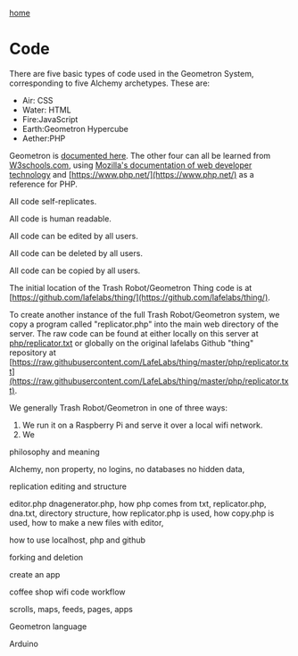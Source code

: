 [home](index.html)

# Code

There are five basic types of code used in the Geometron System, corresponding to five Alchemy archetypes.  These are:

- Air: CSS
- Water: HTML
- Fire:JavaScript
- Earth:Geometron Hypercube
- Aether:PHP

Geometron is [documented here](scrolls/geometron.md).  The other four can all be learned from [W3schools.com](https://www.w3schools.com/), using [Mozilla's documentation of web developer technology](https://developer.mozilla.org/en-US/) and [https://www.php.net/](https://www.php.net/) as a reference for PHP. 

All code self-replicates. 

All code is human readable.

All code can be edited by all users.

All code can be deleted by all users.

All code can be copied by all users.

The initial location of the Trash Robot/Geometron Thing code is at [https://github.com/lafelabs/thing/](https://github.com/lafelabs/thing/). 

To create another instance of the full Trash Robot/Geometron system, we copy a program called "replicator.php" into the main web directory of the server.  The raw code can be found at either locally on this server at [php/replicator.txt](php/replicator.txt) or globally on the original lafelabs Github "thing" repository at [https://raw.githubusercontent.com/LafeLabs/thing/master/php/replicator.txt](https://raw.githubusercontent.com/LafeLabs/thing/master/php/replicator.txt).  

We generally Trash Robot/Geometron in one of three ways:  

1. We run it on a Raspberry Pi and serve it over a local wifi network.
2. We 


philosophy and meaning

Alchemy, non property, no logins, no databases no hidden data, 



replication  editing and structure

editor.php dnagenerator.php, how php comes from txt, 
replicator.php, dna.txt, directory structure, how replicator.php is used, how copy.php is used, how to make a new files with editor,

how to use localhost, php and github

forking and deletion

create an app

coffee shop wifi code workflow

scrolls, maps, feeds, pages, apps

Geometron language

Arduino